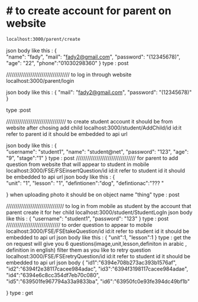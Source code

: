 # #  to create account for parent on website

```sh
localhost:3000/parent/create
```
json body like this : 
{    
    "name": "fady",
    "mail": "fady2@gmail.com",
    "password": "(12345678)",
    "age": "22",
    "phone":"01030298360"
}
type : post


//////////////////////////////////
to log in through website 
localhost:3000/parent/login

json body like this :
{
    "mail": "fady2@gmail.com",
    "password": "(12345678)"
}

type :post 

////////////////////////////////
to create student account it should be from website after chosing add child 
localhost:3000/student/AddChild/id 
id:it refer to parent id it should be embedded to api url 

json body like this :
{    
    "username": "student1",
    "name": "student@net",
    "password": "123",
    "age": "9",
    "stage":"1"
}
type : post 
////////////////////////////////
for parent to add question from website that will appear to student in mobile 
localhost:3000/FSE/FSEinsertQuestion/id
id:it refer to student id it should be embedded to api url 
json body like this :
{    
    "unit": "1",
    "lesson": "1",
    "defintionen":"dog",
    "defintionac":"??? "
   
}
when uploading photo it should be on object name "thing"
type : post


///////////////////////////////
to log in from mobile as student by the account that parent create it for her child 
localhost:3000/student/StudentLogIn
json body like this :
{
    "username": "student1",
    "password": "123"
}
type : post 
/////////////////////////////
to order question to appear to mobile 
localhost:3000/FSE/FSEtakeQuestion/id
id:it refer to student id it should be embedded to api url 
json body like this : 
{
    "unit":1,
    "lesson":1
}
type : get 
the on request will give you 6 questions(image,unit,lesson,definiton in arabic , definition in english) filter them as you like
to retry question 
localhost:3000/FSE/FSEretryQuestion/id
id:it refer to student id it should be embedded to api url 
json body 
{
    "id1":"6394e708b273ac393b1576af",
    "id2":"6394f2e38117cacee984adac",
    "id3":"6394f3198117cacee984adae",
    "id4":"6394e6c8cc354df7eb70c080",
    "id5":"639501fe967794a33a9833ba",
    "id6":"63950fc0e93fe394dc49bf1b"

}
type : get
